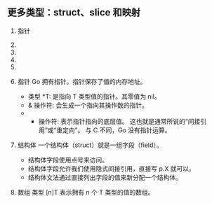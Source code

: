 ## 更多类型：struct、slice 和映射
1. 指针
2.
3. 
4.
5.

1. 指针
Go 拥有指针。指针保存了值的内存地址。
    - 类型 *T: 是指向 T 类型值的指针。其零值为 nil。
    - & 操作符: 会生成一个指向其操作数的指针。
    - * 操作符: 表示指针指向的底层值。
这也就是通常所说的“间接引用”或“重定向”。
与 C 不同，Go 没有指针运算。

2. 结构体
一个结构体（struct）就是一组字段（field）。
    - 结构体字段使用点号来访问。
    - 结构体字段允许我们使用隐式间接引用，直接写 p.X 就可以。
    - 结构体文法通过直接列出字段的值来新分配一个结构体。
    
3. 数组
类型 [n]T 表示拥有 n 个 T 类型的值的数组。